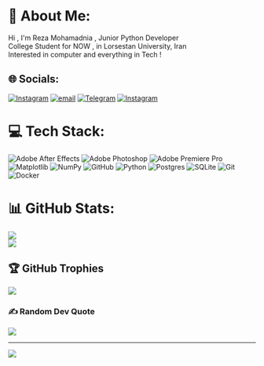 # 💫 About Me:
Hi , I'm Reza Mohamadnia , Junior Python Developer <br>College Student for NOW , in Lorsestan University, Iran<br>Interested in computer and everything in Tech !


## 🌐 Socials:
[![Instagram](https://img.shields.io/badge/Instagram-%23E4405F.svg?logo=Instagram&logoColor=white)](https://instagram.com/rez.num) 
[![email](https://img.shields.io/badge/Email-D14836?logo=gmail&logoColor=white)](mailto:rmohamadnia85@gmail.com)
[![Telegram](https://img.shields.io/badge/Telegram-2CA5E0?style=flat&logo=telegram&logoColor=white)](https://t.me/ItsReZNuM)
[![Instagram](https://img.shields.io/badge/Instagram-E4405F?style=flat&logo=instagram&logoColor=white)](https://instagram.com/rez.num)

# 💻 Tech Stack:
![Adobe After Effects](https://img.shields.io/badge/Adobe%20After%20Effects-9999FF.svg?style=flat&logo=Adobe%20After%20Effects&logoColor=white) 
![Adobe Photoshop](https://img.shields.io/badge/adobe%20photoshop-%2331A8FF.svg?style=flat&logo=adobe%20photoshop&logoColor=white) 
![Adobe Premiere Pro](https://img.shields.io/badge/Adobe%20Premiere%20Pro-9999FF.svg?style=flat&logo=Adobe%20Premiere%20Pro&logoColor=white) ![Matplotlib](https://img.shields.io/badge/Matplotlib-%23ffffff.svg?style=flat&logo=Matplotlib&logoColor=black) 
![NumPy](https://img.shields.io/badge/numpy-%23013243.svg?style=flat&logo=numpy&logoColor=white) 
![GitHub](https://img.shields.io/badge/github-%23121011.svg?style=flat&logo=github&logoColor=white) 
![Python](https://img.shields.io/badge/python-3670A0?style=flat&logo=python&logoColor=ffdd54) 
![Postgres](https://img.shields.io/badge/postgres-%23316192.svg?style=flat&logo=postgresql&logoColor=white)
![SQLite](https://img.shields.io/badge/sqlite-%2307405e.svg?style=flat&logo=sqlite&logoColor=white)
![Git](https://img.shields.io/badge/git-%23F05033.svg?style=flat&logo=git&logoColor=white)
![Docker](https://img.shields.io/badge/docker-%230db7ed.svg?style=flat&logo=docker&logoColor=white)
# 📊 GitHub Stats:
![](https://github-readme-stats.vercel.app/api?username=ItsReZNuM&theme=vision-friendly-dark&hide_border=false&include_all_commits=true&count_private=false)<br/>
![](https://github-readme-stats.vercel.app/api/top-langs/?username=ItsReZNuM&theme=vision-friendly-dark&hide_border=false&include_all_commits=true&count_private=false&layout=compact)

## 🏆 GitHub Trophies
![](https://github-profile-trophy.vercel.app/?username=ReZMoH85&theme=radical&no-frame=false&no-bg=false&margin-w=4)

### ✍️ Random Dev Quote
![](https://quotes-github-readme.vercel.app/api?type=horizontal&theme=radical)

---
[![](https://visitcount.itsvg.in/api?id=ReZMoH85&icon=0&color=0)](https://visitcount.itsvg.in)


